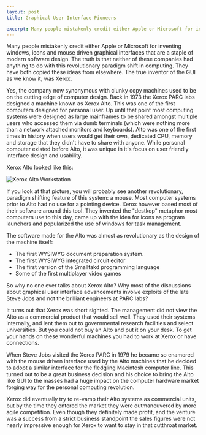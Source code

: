 ```yaml
---
layout: post
title: Graphical User Interface Pioneers

excerpt: Many people mistakenly credit either Apple or Microsoft for inventing windows, icons and mouse driven graphical interfaces that are a staple of modern software design. The truth is that neither of these companies had anything to do with this revolutionary paradigm shift in computing. They have both copied these ideas from elsewhere. The true inventor of the GUI as we know it, was Xerox.
---
```


Many people mistakenly credit either Apple or Microsoft for inventing windows, icons and mouse driven graphical interfaces that are a staple of modern software design. The truth is that neither of these companies had anything to do with this revolutionary paradigm shift in computing. They have both copied these ideas from elsewhere. The true inventor of the GUI as we know it, was Xerox.

Yes, the company now synonymous with clunky copy machines used to be on the cutting edge of computer design. Back in 1973 the Xerox PARC labs designed a machine known as Xerox Alto. This was one of the first computers designed for personal user. Up until that point most computing systems were designed as large mainframes to be shared amongst multiple users who accessed them via dumb terminals (which were nothing more than a network attached monitors and keyboards). Alto was one of the first times in history when users would get their own, dedicated CPU, memory and storage that they didn't have to share with anyone. While personal computer existed before Alto, it was unique in it's focus on user friendly interface design and usability.

Xerox Alto looked like this:

![Xerox Alto Workstation]({{site.baseurl}}/img/alto.jpg)

If you look at that picture, you will probably see another revolutionary, paradigm shifting feature of this system: a mouse. Most computer systems prior to Alto had no use for a pointing device. Xerox however based most of their software around this tool. They invented the "destkop" metaphor most computers use to this day, came up with the idea for icons as program launchers and popularized the use of windows for task management.

The software made for the Alto was almost as revolutionary as the design of the machine itself:

* The first WYSIWYG document preparation system.
* The first WYSIWYG integrated circuit editor
* The first version of the Smalltakd programming language
* Some of the first multiplayer video games

So why no one ever talks about Xerox Alto? Why most of the discussions about graphical user interface advancements involve exploits of the late Steve Jobs and not the brilliant engineers at PARC labs?

It turns out that Xerox was short sighted. The management did not view the Alto as a commercial product that would sell well. They used their systems internally, and lent them out to governmental research facilities and select universities. But you could not buy an Alto and put it on your desk. To get your hands on these wonderful machines you had to work at Xerox or have connections.

When Steve Jobs visited the Xerox PARC in 1979 he became so enamored with the mouse driven interface used by the Alto machines that he decided to adopt a similar interface for the fledgling Macintosh computer line. This turned out to be a great business decision and his choice to bring the Alto like GUI to the masses had a huge impact on the computer hardware market forging way for the personal computing revolution.

Xerox did eventually try to re-vamp their Alto systems as commercial units, but by the time they entered the market they were outmaneuvered by more agile competition. Even though they definitely made profit, and the venture was a success from a strict business standpoint the sales figures were not nearly impressive enough for Xerox to want to stay in that cutthroat market.
